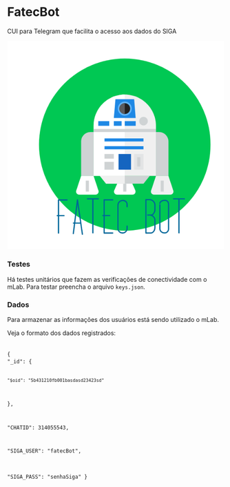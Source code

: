 # FatecBot

CUI para Telegram que facilita o acesso aos dados do SIGA

![logo-text](/logo/logo-text.PNG)


### Testes

Há testes unitários que fazem as verificações de conectividade com o mLab. Para testar preencha o arquivo <code>keys.json</code>.

###  Dados

Para armazenar as informações dos usuários está sendo utilizado o mLab.

Veja o formato dos dados registrados:

<code>
{
"_id": {
    
	"$oid": "5b431210fb001basdasd23423sd"

},
	
"CHATID": 314055543,
    
"SIGA_USER": "fatecBot",
   
"SIGA_PASS": "senhaSiga"
}
</code>
